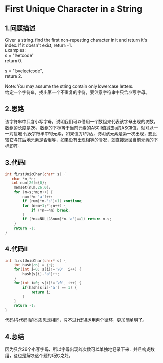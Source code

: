 First Unique Character in a String
===

1.问题描述
---

Given a string, find the first non-repeating character in it and return it's index. If it doesn't exist, return -1. <br>
Examples: <br>
s = "leetcode"<br>
return 0.<br>
<br>
s = "loveleetcode",<br>
return 2.<br>
<br>
Note: You may assume the string contain only lowercase letters.<br>
给定一个字符串，找出第一个不重复的字符，要注意字符串中只含小写字母。

2.思路
---

该字符串中只含小写字母，说明我们可以借用一个数组来代表该字母出现的次数，数组的长度是26，数组的下标等于当前元素的ASCII值减去a的ASCII值，就可以一一对应地
代表字符串中的元素，如果值为1的话，说明该元素是第一次出现，要比较它与其后地元素是否相等，如果没有出现相等的情况，就直接返回当前元素的下标即可。

3.代码I
---

```c
int firstUniqChar(char* s) {
   char *m,*n;
   int num[26]={0};
    memset(num,26,0);
    for (m=s;*m;m++) {
        num[*m-'a']++;
        if (num[*m-'a']>1) continue;
        for (n=m+1;*n;n++) {
            if (*n==*m) break;
        }
        if (*n==NULL&&num[*m-'a']==1) return m-s;
    }
    return -1;
}
```

4.代码II
---

```c
int firstUniqChar(char* s) {
    int hash[26] = {0};
    for(int i=0; s[i]!='\0'; i++) {
        hash[s[i]-'a']++;
    }
    for(int i=0; s[i]!='\0'; i++) {
        if(hash[s[i]-'a'] == 1) {
            return i;
        }
    }
    return -1;
}
```

代码I与代码II的本质思想相同，只不过代码II运用两个循环，更加简单明了。

4.总结
---

因为只含26个小写字母，所以字母出现的次数可以单独地记录下来，并且构成数组，这也是解决这个题的巧妙之处。
